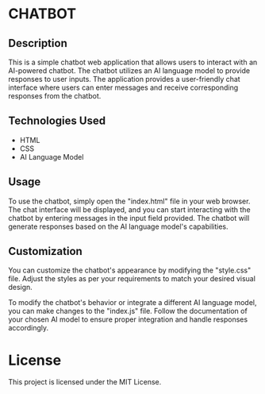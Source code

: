 # CHATBOT

## Description

This is a simple chatbot web application that allows users to interact with an AI-powered chatbot. The chatbot utilizes an AI language model to provide responses to user inputs. The application provides a user-friendly chat interface where users can enter messages and receive corresponding responses from the chatbot.


## Technologies Used

* HTML
* CSS
* AI Language Model 

## Usage

To use the chatbot, simply open the "index.html" file in your web browser. The chat interface will be displayed, and you can start interacting with the chatbot by entering messages in the input field provided. The chatbot will generate responses based on the AI language model's capabilities.

## Customization

You can customize the chatbot's appearance by modifying the "style.css" file. Adjust the styles as per your requirements to match your desired visual design.

To modify the chatbot's behavior or integrate a different AI language model, you can make changes to the "index.js" file. Follow the documentation of your chosen AI model to ensure proper integration and handle responses accordingly.

# License

This project is licensed under the MIT License.

